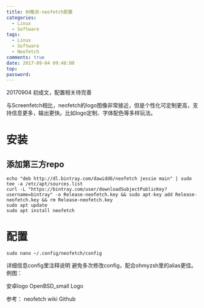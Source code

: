 ```yaml
---
title: 树莓派-neofetch配置
categories:
  - Linux
  - Software
tags:
  - Linux
  - Software
  - Neofetch
comments: true
date: 2017-09-04 09:48:00
top:
password:
---
```

20170904 初成文，配置相关待完善

与Screenfetch相比，neofetch的logo图像非常接近，但是个性化可定制更高，支持信息更多，输出更快。比如logo定制、字体配色等多样玩法。

<!-- more -->

# 安装

## 添加第三方repo

```
echo "deb http://dl.bintray.com/dawidd6/neofetch jessie main" | sudo tee -a /etc/apt/sources.list
curl -L "https://bintray.com/user/downloadSubjectPublicKey?username=bintray" -o Release-neofetch.key && sudo apt-key add Release-neofetch.key && rm Release-neofetch.key
sudo apt update
sudo apt install neofetch
```

# 配置

```
sudo nano ~/.config/neofetch/config
```

详细信息config里注释说明
避免多次修改config，配合ohmyzsh里的alias更佳。
例图：

安卓logo
OpenBSD_small Logo

参考：
neofetch wiki Github

